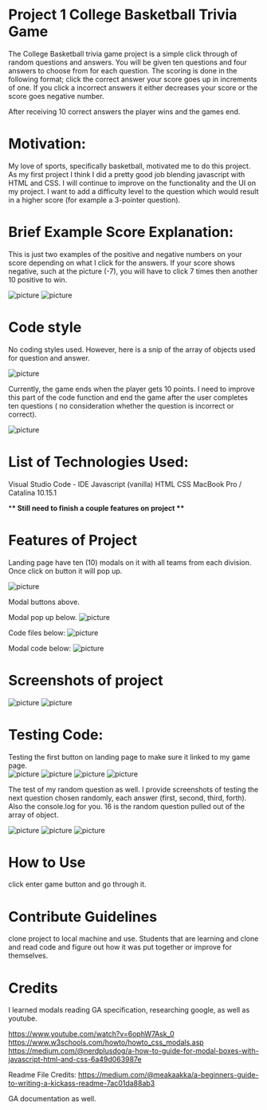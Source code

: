 # Project 1 College Basketball Trivia Game

The College Basketball trivia game project is a simple click through of random questions and answers. You will be given ten questions and four answers to choose from for each question. The scoring is done in the following format; click the correct answer your score goes up in increments of one. If you click a incorrect answers it either decreases your score or the score goes negative number.

After receiving 10 correct answers the player wins and the games end.

# Motivation:

My love of sports, specifically basketball, motivated me to do this project.  As my first project I think I did a pretty good job blending javascript with HTML and CSS.  I will continue to improve on the functionality and the UI on my project. I want to add a difficulty level to the question which would result in a higher score (for example a 3-pointer question). 

# Brief Example Score Explanation:

This is just two examples of the positive and negative numbers on your score depending on what I click for the answers. If your score shows negative, such at the picture (-7), you will have to click 7 times then another 10 positive to win.

![picture](images/readMe/posNumber.png)
![picture](images/readMe/negNumber.png)

# Code style

No coding styles used. However, here is a snip of the array of objects used for question and answer.

![picture](images/readMe/arrayShot.png)

Currently, the game ends when the player gets 10 points. I need to improve this part of the code function and end the game after the user completes ten questions ( no consideration whether the question is incorrect or correct). 

![picture](images/readMe/funct.png)

# List of Technologies Used:

Visual Studio Code - IDE
Javascript (vanilla)
HTML
CSS
MacBook Pro / Catalina 10.15.1

\***\* Still need to finish a couple features on project \*\***

# Features of Project

Landing page have ten (10) modals on it with all teams from each division. Once click on button it will pop up.

![picture](images/readMe/modalBtn.png)

Modal buttons above.

Modal pop up below.
![picture](images/readMe/modalPopUP.png)

Code files below:
![picture](images/readMe/files.png)

Modal code below:
![picture](images/readMe/modalCode.png)

# Screenshots of project

![picture](images/readMe/landingPage.png)
![picture](images/readMe/gamePage.png)

# Testing Code:

Testing the first button on landing page to make sure it linked to my game page.  
![picture](images/readMe/btnTest.png)
![picture](images/readMe/btnTestDynamic.png)
![picture](images/readMe/btnTestLink.png)
![picture](images/readMe/btnDynBuild.png)

The test of my random question as well. I provide screenshots of testing the next question chosen randomly, each answer (first, second, third, forth). Also the console.log for you. 16 is the random question pulled out of the array of object.

![picture](images/readMe/randomArry.png)
![picture](images/readMe/randomTest.png)
![picture](images/readMe/randomAsnser.png)

# How to Use

click enter game button and go through it.  

# Contribute Guidelines

clone project to local machine and use. Students that are learning and clone and read code and figure out how it was put together or improve for themselves. 

# Credits

I learned modals reading GA specification, researching google, as well as youtube.

https://www.youtube.com/watch?v=6ophW7Ask_0
https://www.w3schools.com/howto/howto_css_modals.asp
https://medium.com/@nerdplusdog/a-how-to-guide-for-modal-boxes-with-javascript-html-and-css-6a49d063987e

Readme File Credits: 
https://medium.com/@meakaakka/a-beginners-guide-to-writing-a-kickass-readme-7ac01da88ab3

GA documentation as well. 
